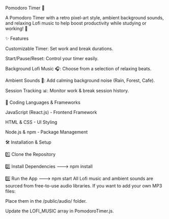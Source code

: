 Pomodoro Timer 🍅

A Pomodoro Timer with a retro pixel-art style, ambient background sounds, and relaxing Lofi music to help boost productivity while studying or working! 🚀

✨ Features

Customizable Timer: Set work and break durations.

Start/Pause/Reset: Control your timer easily.

Background Lofi Music 🎧: Choose from a selection of relaxing beats.

Ambient Sounds 🌿: Add calming background noise (Rain, Forest, Cafe).

Session Tracking 📊: Monitor work & break session history.

🚀 Coding Languages & Frameworks

JavaScript (React.js) - Frontend Framework

HTML & CSS - UI Styling

Node.js & npm - Package Management

🛠️ Installation & Setup

1️⃣ Clone the Repository

2️⃣ Install Dependencies
---> npm install

3️⃣ Run the App
---> npm start
All Lofi music and ambient sounds are sourced from free-to-use audio libraries. If you want to add your own MP3 files:

Place them in the /public/audio/ folder.

Update the LOFI_MUSIC array in PomodoroTimer.js.
